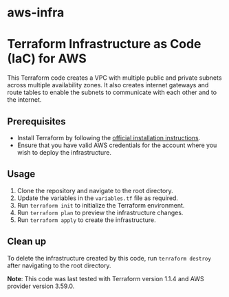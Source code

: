 # aws-infra

# Terraform Infrastructure as Code (IaC) for AWS

This Terraform code creates a VPC with multiple public and private subnets across multiple availability zones. It also creates internet gateways and route tables to enable the subnets to communicate with each other and to the internet.

## Prerequisites
- Install Terraform by following the [official installation instructions](https://learn.hashicorp.com/tutorials/terraform/install-cli).
- Ensure that you have valid AWS credentials for the account where you wish to deploy the infrastructure.

## Usage
1. Clone the repository and navigate to the root directory.
2. Update the variables in the `variables.tf` file as required.
3. Run `terraform init` to initialize the Terraform environment.
4. Run `terraform plan` to preview the infrastructure changes.
5. Run `terraform apply` to create the infrastructure.


## Clean up
To delete the infrastructure created by this code, run `terraform destroy` after navigating to the root directory.

**Note**: This code was last tested with Terraform version 1.1.4 and AWS provider version 3.59.0.
